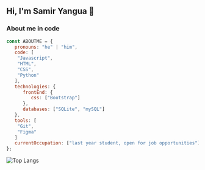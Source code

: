 
## Hi, I'm Samir Yangua 👋

### About me in code
``` javascript
const ABOUTME = {
   pronouns: "he" | "him",
   code: [
    "Javascript", 
    "HTML", 
    "CSS", 
    "Python"
   ],
   technologies: {
      frontEnd: {
         css: ["Bootstrap"]
      },
      databases: ["SQLite", "mySQL"]
   },
   tools: [
    "Git",
    "Figma"
   ]
   currentOccupation: ["last year student, open for job opportunities"]
};
```

![Top Langs](https://github-readme-stats.vercel.app/api/top-langs/?username=creatlydev&theme=dark)
<!--
**Creatlydev/Creatlydev** is a ✨ _special_ ✨ repository because its `README.md` (this file) appears on your GitHub profile.

Here are some ideas to get you started:

- 🔭 I’m currently working on ...
- 🌱 I’m currently learning ...
- 👯 I’m looking to collaborate on ...
- 🤔 I’m looking for help with ...
- 💬 Ask me about ...
- 📫 How to reach me: ...
- 😄 Pronouns: ...
- ⚡ Fun fact: ...
-->
